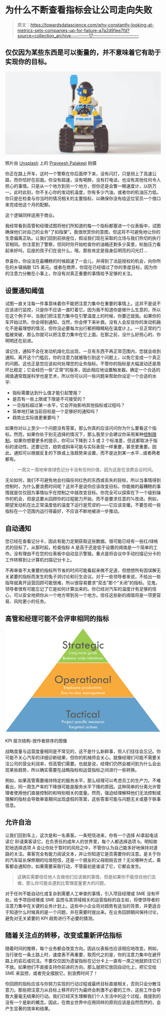 # 为什么不断查看指标会让公司走向失败

> 原文：<https://towardsdatascience.com/why-constantly-looking-at-metrics-sets-companies-up-for-failure-a7a2d91ee7fd?source=collection_archive---------17----------------------->

## 仅仅因为某些东西是可以衡量的，并不意味着它有助于实现你的目标。

![](img/ebd8fc1f4dc58baa37c1e5e76385babb.png)

照片由 [Unsplash](https://unsplash.com/?utm_source=unsplash&utm_medium=referral&utm_content=creditCopyText) 上的 [Praveesh Palakeel](https://unsplash.com/@praveesh?utm_source=unsplash&utm_medium=referral&utm_content=creditCopyText) 拍摄

你正在路上开车，这时一个警察在你后面停下来，没有闪灯，只是拐上了高速公路，而你恰好在前面。你没有超速，没有喝醉，没有打电话，也没有其他任何令人担心的事情。只是从一个地方到另一个地方，但你还是会瞥一眼速度计，以防万一。此时此刻，你不关心你的发动机温度，你有多少汽油，或者你的机油压力低。你只是在检查与你当时的情况相关的主要指标，以确保你没有给这位官员一个借口来完成他这个月的配额。

这个逻辑同样适用于商业。

我经常看到高管和经理试图将他们所知道的每一个指标都塞进一个仪表板中，试图确保他们对自己的业务“了如指掌”。我很欣赏你的意图，但这将不可避免地让你的生意偏离正轨。让我们回到前排座位，假设我们现在采取的立场与我们热切的执行官相同。你注意到了警察，但同时你开始检查你的油箱还剩多少英里，轮胎压力看起来好吗，后座的孩子们在说什么，哦，那些肯定是我身后明亮的闪光灯...

恭喜你，你设法在最糟糕的时候超速了一会儿，并得到了法庭授权的机会，向你所在的乡镇捐献 125 美元。或者在商界，你现在已经错过了你的季度目标，因为你的注意力分散在小事上，你没有对真正重要的事情给予足够的关注。

## 设置通知阈值

试图一直关注每一件事意味着你不能把注意力集中在重要的事情上。这并不是说不应该进行监控，只是你不应该一直盯着它。因为我不知道你是做什么生意的，所以在这个例子中，当我们把注意力集中在引擎温度上的时候，你要迁就我。如果你的车开始过热，你会得到通知，当然，你会停下来补救。没有人会反驳你的发动机融化不是最理想的情况，但你没必要每次出行都把眼睛粘在温度计上。一旦正常的门槛被突破，那么你就可以把注意力集中在它上面。在那之前，没什么好担心的，你明明还在前进。

请记住，通知不会在发动机熔化后出现，一旦有东西不再正常范围内，您就会收到通知。离开这个门槛后，你的注意力就被吸引到这个问题上，以免它变成一个真正的问题。这也正是您应该如何处理您的业务指标。不管你的指标是大幅波动还是周环比稳定；它会经历一些“正常”的版本，因此相应地设置触发器。确定一个合适的阈值通常既是科学也是艺术，所以你可以问一些问题来帮助你设定一个合适的水平:

*   指标需要达到什么值才能引起警报？
*   是否有一些上限或下限是不可接受的？
*   一旦指标超过某一水平，它会开始影响其他指标或过程吗？
*   简单地打破当前目标是一个足够好的通知吗？
*   趋势比实际值更重要吗？

如果你对以上至少一个问题没有答案，那么你真的应该问问你为什么要看这个指标。然而，如果你处于别无选择的情况下，那么我至少会建议你采用某种[控制限制](https://en.wikipedia.org/wiki/Control_limits)。如果你想要更多的提示，你可以下降到 2.5 或 2 个标准差，但这都取决于指标的波动性。还要记住，趋势或斜率可能与实际表现一样重要，甚至更重要。因此，通知可以根据反复的下跌或上涨趋势来设置，而不是达到某一水平…或者两者都有。

> 一周又一周地审查绿色记分卡没有任何价值，因为这是在浪费会议时间。

无论如何，我们不可避免地会扫描任何红色的东西或丢失的目标，所以当事情得到控制时，为什么要浪费时间呢？这并不是说你应该改变目标。你能做的最糟糕的事情就是仅仅因为事情似乎在控制之中就改变目标。你完全可以探索在下一个级别操作的机会，但是这要从回顾你的过程能力开始，而不是要求任意的%改进。例如，期望发动机在比正常温度低的温度下运行是荒谬的——它应该变暖。不要忽视一些指标在一个范围内运行得最好，不应该不断地被进一步推动。

## 自动通知

您已经在查看记分卡，因此有能力定期获取这些数据。很可能已经有一些红/绿格式的目标了。从那时起，检查指标 A 是高于还是低于设置的阈值是一个简单的工作。没有理由不在您的仪表板中自动显示警报。重点是将会议中手动扫描记分卡的工作转移到让计算机扫描记分卡上。

不再审查不太重要的指标所节省的时间可能看起来微不足道，但想想所有因误解无关紧要的指标而发生的兔子洞讨论和衍生会议。对于一些领导者来说，不给出一些指导就离开运营回顾可能很难，所以很容易要求“双击”那个“关闭”的指标。见鬼，领导者很有可能忘记了它是如何计算出来的。你已经对汽车的温度计有足够的信心，可以安全地把你从一个地方带到另一个地方。信任这些新的阈值将是一项更容易、风险更小的任务。

## 高管和经理可能不会评审相同的指标

![](img/66b9c4db1a531a25b01e71d6d749cb62.png)

KPI 层次结构-按作者排序的图像

战略度量与运营度量相同是不常见的，这不是什么新鲜事，但人们往往会忘记。你可能不关心汽车的详细诊断结果，但你的机械师会关心。就像经理们可能不需要关注公司的营业利润率，但高管们需要。也就是说，经理们仍然会被问到为什么会出现某些趋势，所以确实需要在战略指标和运营指标之间进行一些转换。

例如，如果高管需要维持特定的服务水平，那么经理可以考虑员工的生产力。不难看出，同一周生产率的下降很可能是服务水平下降的原因。这种简单的分离允许管理者使用他们直接控制的和特别相关的度量。然而，强迫经理解释他们无法控制或理解的指标会导致审查期间出现虚假的答案，这些答案可能与问题无关或基于轶事信息。

## 允许自治

让我们回到车上，这次是和一名乘客。一条短信进来，你有一个选择 A)拿起电话读它 B)请乘客读它。在负责任的成年人的世界里，每个人都选择选项 b。明知故犯地选择选项 A 会让你处于暂时的风险之中，不管你认为自己能多好地保持对道路的关注。乘客完全有能力阅读文本，并让你知道它是否需要你的注意。是关于你的汽车延长保修期的垃圾短信，还是一个朋友的父母刚刚去世？无论哪种方式，乘客都会通知你，如果需要采取行动，不管最初是谁读了它，它都会发生。

> 这确实需要信任他人去做他们应该做的事情，但是如果你不能信任他们去做，那么你可能会遇到比管理度量更大的问题。

对于任何不能自动化或复杂到需要人工审查的事情，引入项目经理或 SME 没有坏处。给予项目经理或 SME 监控与其领域相关的运营指标的自主权，将使领导者的注意力集中在关键的业务计划上。这些中小企业将对趋势有适当的背景，并更适合于知道什么时候真的是一个问题，并在需要时提出来。在业务回顾期间保持讨论，避免对无关紧要的 KPI 趋势进行不必要的猜测。

## 随着关注点的转移，改变或重新评估指标

随着时间的推移，每个业务都会改变方向，因此仪表板也应该相应地改变。例如，当行驶在一条土路上时，速度表不再重要，取而代之的是，你的注意力集中在避开路上的岩石或坑洼。不要仅仅因为遗留指标在记分卡上一直有一席之地就抓住它们不放。如果他们不直接支持你前进的方向，那么就把它放回自动化上，把它交给 SME 来监控，或者完全摆脱它。别浪费时间了！

你回顾的指标应该与你努力实现的行动过程或最终目标直接相关，否则只会分散注意力。那些把注意力从目标上移开的行为最终会刺激不必要的工作，这些工作会导致大量毫无结果的行动。我们已经天生理解我们个人生活中的这个过程，我提到的没有一个是新的概念。因此，在商业世界中应用同样的原则应该是自然而然的，会产生显著的效率和结果。